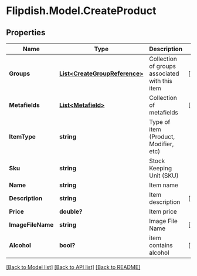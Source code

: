 # Flipdish.Model.CreateProduct
## Properties

Name | Type | Description | Notes
------------ | ------------- | ------------- | -------------
**Groups** | [**List&lt;CreateGroupReference&gt;**](CreateGroupReference.md) | Collection of groups associated with this item | [optional] 
**Metafields** | [**List&lt;Metafield&gt;**](Metafield.md) | Collection of metafields | [optional] 
**ItemType** | **string** | Type of item (Product, Modifier, etc) | 
**Sku** | **string** | Stock Keeping Unit (SKU) | 
**Name** | **string** | Item name | 
**Description** | **string** | Item description | [optional] 
**Price** | **double?** | Item price | 
**ImageFileName** | **string** | Image File Name | [optional] 
**Alcohol** | **bool?** | item contains alcohol | [optional] 

[[Back to Model list]](../README.md#documentation-for-models) [[Back to API list]](../README.md#documentation-for-api-endpoints) [[Back to README]](../README.md)

